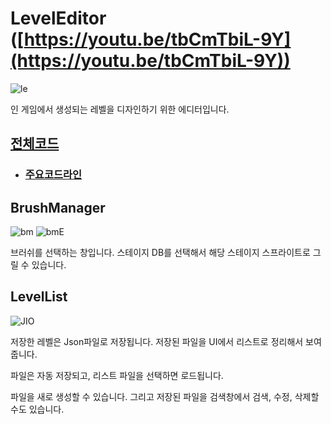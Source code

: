 # LevelEditor ([https://youtu.be/tbCmTbiL-9Y](https://youtu.be/tbCmTbiL-9Y))

![le](https://user-images.githubusercontent.com/36800639/152982460-1968d615-c123-4f23-b487-5e6d56719a92.PNG)

인 게임에서 생성되는 레벨을 디자인하기 위한 에디터입니다.

## [전체코드](https://github.com/ComeBiga/DownWellGame/tree/main/DownWell/Assets/0.Scenes/LevelEditor/Scripts)
+ ### [주요코드라인](https://github.com/ComeBiga/DownWellGame/blob/main/DownWell/Assets/0.Scenes/LevelEditor/Scripts/README.md)

## BrushManager
![bm](https://user-images.githubusercontent.com/36800639/152983511-61ff7009-b20a-48d8-b719-c6dea162ec41.PNG)
![bmE](https://user-images.githubusercontent.com/36800639/152983521-42e3a692-feef-456d-891a-4d1867d1793e.PNG)

브러쉬를 선택하는 창입니다. 스테이지 DB를 선택해서 해당 스테이지 스프라이트로 그릴 수 있습니다.



## LevelList
![JIO](https://user-images.githubusercontent.com/36800639/152983534-baa769f1-036f-43d8-96f0-97cc65e37c61.PNG)

저장한 레벨은 Json파일로 저장됩니다. 저장된 파일을 UI에서 리스트로 정리해서 보여줍니다.

파일은 자동 저장되고, 리스트 파일을 선택하면 로드됩니다.

파일을 새로 생성할 수 있습니다. 그리고 저장된 파일을 검색창에서 검색, 수정, 삭제할 수도 있습니다.
